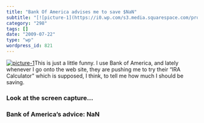 ```yaml
---
title: "Bank Of America advises me to save $NaN"
subtitle: "[![picture-1](https://i0.wp.com/s3.media.squarespace.com/production/1075723/12829350/wp-content/uplo..."
category: "298"
tags: []
date: "2009-07-22"
type: "wp"
wordpress_id: 821
---
```

[![picture-1](https://i0.wp.com/s3.media.squarespace.com/production/1075723/12829350/wp-content/uploads/2009/07/picture-1.png?resize=497%2C338)](https://i0.wp.com/s3.media.squarespace.com/production/1075723/12829350/wp-content/uploads/2009/07/picture-1.png)This is just a little funny.
I use Bank of America, and lately whenever I go onto the web site, they are pushing me to try their “IRA Calculator” which is supposed, I think, to tell me how much I should be saving.

### Look at the screen capture…

### Bank of America’s advice: NaN
